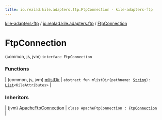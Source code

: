 ```yaml
---
title: io.realad.kile.adapters.ftp.FtpConnection - kile-adapters-ftp
---
```


[kile-adapters-ftp](../../index.html) / [io.realad.kile.adapters.ftp](../index.html) / [FtpConnection](./index.html)

# FtpConnection

(common, js, jvm) `interface FtpConnection`

### Functions

| (common, js, jvm) [mlistDir](mlist-dir.html) | `abstract fun mlistDir(pathname: `[`String`](https://kotlinlang.org/api/latest/jvm/stdlib/kotlin/-string/index.html)`): `[`List`](https://kotlinlang.org/api/latest/jvm/stdlib/kotlin.collections/-list/index.html)`<KileAttributes>` |

### Inheritors

| (jvm) [ApacheFtpConnection](../-apache-ftp-connection/index.html) | `class ApacheFtpConnection : `[`FtpConnection`](./index.html) |

